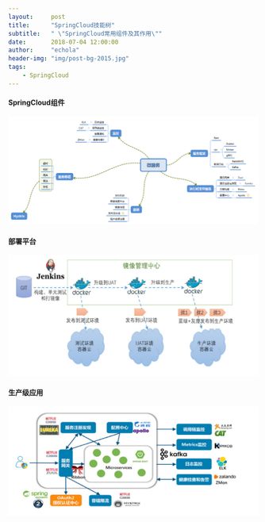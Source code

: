```yaml
---
layout:     post
title:      "SpringCloud技能树"
subtitle:   " \"SpringCloud常用组件及其作用\""
date:       2018-07-04 12:00:00
author:     "echola"
header-img: "img/post-bg-2015.jpg"
tags:
    - SpringCloud
---
```


#### SpringCloud组件
![image](/img/in-post/skill-tree/微服务.png)

#### 部署平台
![image](/img/in-post/jenkins01.png)


#### 生产级应用
![image](/img/in-post/微服务架构图[架构师201804].png)